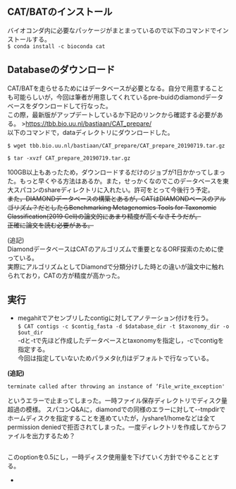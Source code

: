 ## CAT/BATのインストール  
バイオコンダ内に必要なパッケージがまとまっているので以下のコマンドでインストールする。  
```$ conda install -c bioconda cat```  

## Databaseのダウンロード  
CAT/BATを走らせるためにはデータベースが必要となる。自分で用意することも可能らしいが，今回は筆者が用意してくれているpre-buidのdiamondデータベースをダウンロードして行なった。  
この際，最新版がアップデートしているか下記のリンクから確認する必要がある。  >https://tbb.bio.uu.nl/bastiaan/CAT_prepare/  
以下のコマンドで，dataディレクトリにダウンロードした。  
```
$ wget tbb.bio.uu.nl/bastiaan/CAT_prepare/CAT_prepare_20190719.tar.gz

$ tar -xvzf CAT_prepare_20190719.tar.gz
 ```  
 
100GB以上もあったため，ダウンロードするだけのジョブが1日かかってしまった。もっと早くやる方法はあるか。また，せっかくなのでこのデータベースを東大スパコンのshareディレクトリに入れたい。許可をとって今後行う予定。  
~~また，DIAMONDデータベースの構築とあるが，CATはDIAMONDベースのアルゴリズム？だとしたらBenchmarking Metagenomics Tools for Taxonomic Classification(2019 Cell)の論文的にあまり精度が高くなさそうだが。  
正確に論文を読む必要がある。~~  

(追記)  
DiamondデータベースはCATのアルゴリズムで重要となるORF探索のために使っている。  
実際にアルゴリズムとしてDiamondで分類分けした時との違いが論文中に触れられており，CATの方が精度が高かった。  

## 実行  
* megahitでアセンブリしたcontigに対してアノテーション付けを行う。  
```$ CAT contigs -c $contig_fasta -d $database_dir -t $taxonomy_dir -o $out_dir```  
-dと-tで先ほど作成したデータベースとtaxonomyを指定し，-cでcontigを指定する。  
今回は指定していないためパラメタ(r,f)はデフォルトで行なっている。  

**(追記)**  
```Disk quota exceeded  
terminate called after throwing an instance of ‘File_write_exception'
```    
というエラーで止まってしまった。一時ファイル保存ディレクトリでディスク量超過の模様。
スパコンQ&Aに，diamondでの同様のエラーに対して--tmpdirでホームディスクを指定することを進めていたが，/yshare1/homeなどは全てpermission deniedで拒否されてしまった。一度ディレクトリを作成してからファイルを出力するため？  
```--block_size：(help=DIAMOND block-size parameter (default: 2.0). Lower numbers will decrease memory and temporary disk space usage.) 
```
このoptionを0.5にし，一時ディスク使用量を下げていく方針でやることとする。  
                               
* 


